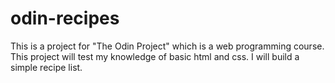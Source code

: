 # odin-recipes

This is a project for "The Odin Project" which is a web programming course. This project will test my knowledge of basic html and css.
I will build a simple recipe list.